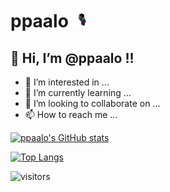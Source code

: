 # ppaalo&nbsp;<img src="https://github.com/ppaalo/ppaalo/blob/master/assets/steve.gif" width="30px">

## 👋 Hi, I’m @ppaalo !! 

- 👀 I’m interested in ...
- 🌱 I’m currently learning ...
- 💞️ I’m looking to collaborate on ...
- 📫 How to reach me ...

<!---
ppaalo/ppaalo is a ✨ special ✨ repository because its `README.md` (this file) appears on your GitHub profile.
You can click the Preview link to take a look at your changes.
--->
[![ppaalo's GitHub stats](https://github-readme-stats.vercel.app/api?username=ppaalo&show_icons=true&theme=tokyonight)](https://github.com/ppaalo)

[![Top Langs](https://github-readme-stats.vercel.app/api/top-langs/?username=ppaalo&layout=compact)](https://github.com/ppaalo)

![visitors](https://visitor-badge.laobi.icu/badge?page_id=TheDudeThatCode)
